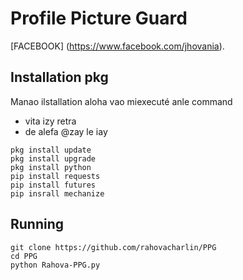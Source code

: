 # Profile Picture Guard
[FACEBOOK]
(https://www.facebook.com/jhovania).

## Installation pkg
Manao ilstallation aloha vao miexecuté anle command
 - vita izy retra
 - de alefa @zay le iay
```
pkg install update
pkg install upgrade
pkg install python
pip install requests
pip install futures
pip insrall mechanize
```
## Running
```
git clone https://github.com/rahovacharlin/PPG
cd PPG
python Rahova-PPG.py
```
